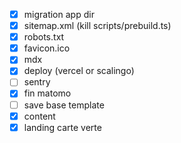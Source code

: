 - [x] migration app dir
- [x] sitemap.xml (kill scripts/prebuild.ts)
- [x] robots.txt
- [x] favicon.ico
- [x] mdx
- [x] deploy (vercel or scalingo)
- [ ] sentry
- [x] fin matomo
- [ ] save base template
- [x] content
- [x] landing carte verte
